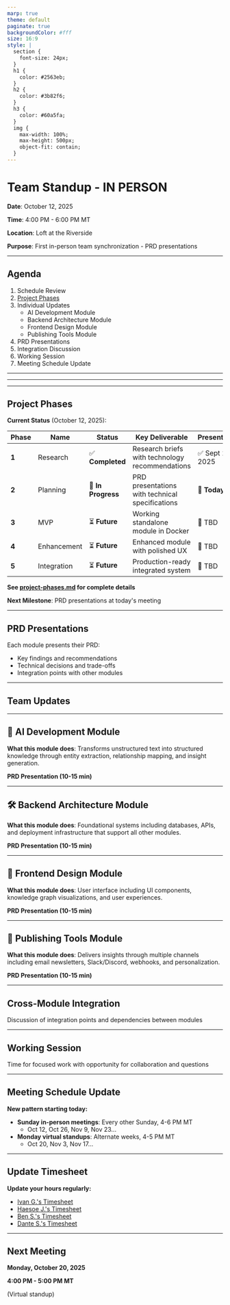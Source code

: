```yaml
---
marp: true
theme: default
paginate: true
backgroundColor: #fff
size: 16:9
style: |
  section {
    font-size: 24px;
  }
  h1 {
    color: #2563eb;
  }
  h2 {
    color: #3b82f6;
  }
  h3 {
    color: #60a5fa;
  }
  img {
    max-width: 100%;
    max-height: 500px;
    object-fit: contain;
  }
---
```


# Team Standup - IN PERSON

**Date**: October 12, 2025

**Time**: 4:00 PM - 6:00 PM MT

**Location**: Loft at the Riverside

**Purpose**: First in-person team synchronization - PRD presentations

---

## Agenda

1. Schedule Review
2. [Project Phases](../../project-phases.md)
3. Individual Updates
   - AI Development Module
   - Backend Architecture Module
   - Frontend Design Module
   - Publishing Tools Module
4. PRD Presentations
5. Integration Discussion
6. Working Session
7. Meeting Schedule Update

---


---


---

## Project Phases

**Current Status** (October 12, 2025):

| Phase | Name | Status | Key Deliverable | Presentation |
|-------|------|--------|-----------------|--------------|
| **1** | Research | ✅ **Completed** | Research briefs with technology recommendations | ✅ Sept 22, 2025 |
| **2** | Planning | 🔄 **In Progress** | PRD presentations with technical specifications | 📅 **Today** |
| **3** | MVP | ⏳ **Future** | Working standalone module in Docker | 📅 TBD |
| **4** | Enhancement | ⏳ **Future** | Enhanced module with polished UX | 📅 TBD |
| **5** | Integration | ⏳ **Future** | Production-ready integrated system | 📅 TBD |

**See [project-phases.md](../../project-phases.md) for complete details**

**Next Milestone**: PRD presentations at today's meeting

---

## PRD Presentations

Each module presents their PRD:
* Key findings and recommendations
* Technical decisions and trade-offs
* Integration points with other modules

---

## Team Updates

---

## 🤖 AI Development Module

**What this module does**: Transforms unstructured text into structured knowledge through entity extraction, relationship mapping, and insight generation.

**PRD Presentation (10-15 min)**

---

## 🛠️ Backend Architecture Module

**What this module does**: Foundational systems including databases, APIs, and deployment infrastructure that support all other modules.

**PRD Presentation (10-15 min)**

---

## 🎨 Frontend Design Module

**What this module does**: User interface including UI components, knowledge graph visualizations, and user experiences.

**PRD Presentation (10-15 min)**

---

## 📢 Publishing Tools Module

**What this module does**: Delivers insights through multiple channels including email newsletters, Slack/Discord, webhooks, and personalization.

**PRD Presentation (10-15 min)**

---

## Cross-Module Integration

Discussion of integration points and dependencies between modules

---

## Working Session

Time for focused work with opportunity for collaboration and questions

---

## Meeting Schedule Update

**New pattern starting today:**
- **Sunday in-person meetings**: Every other Sunday, 4-6 PM MT
  - Oct 12, Oct 26, Nov 9, Nov 23...
- **Monday virtual standups**: Alternate weeks, 4-5 PM MT
  - Oct 20, Nov 3, Nov 17...

---

## Update Timesheet

**Update your hours regularly:**
* [Ivan G.'s Timesheet](https://docs.google.com/spreadsheets/d/1s6e3VntRpbWWs_Ys4tXDcWQU0TOzcUe0eZcvl1oirhA/edit?gid=848086563#gid=848086563)
* [Haesoe J.'s Timesheet](https://docs.google.com/spreadsheets/d/1s6e3VntRpbWWs_Ys4tXDcWQU0TOzcUe0eZcvl1oirhA/edit?gid=277625775#gid=277625775)
* [Ben S.'s Timesheet](https://docs.google.com/spreadsheets/d/1s6e3VntRpbWWs_Ys4tXDcWQU0TOzcUe0eZcvl1oirhA/edit?gid=1173229902#gid=1173229902)
* [Dante S.'s Timesheet](https://docs.google.com/spreadsheets/d/1s6e3VntRpbWWs_Ys4tXDcWQU0TOzcUe0eZcvl1oirhA/edit?gid=957982043#gid=957982043)

---

## Next Meeting

**Monday, October 20, 2025**

**4:00 PM - 5:00 PM MT**

(Virtual standup)
